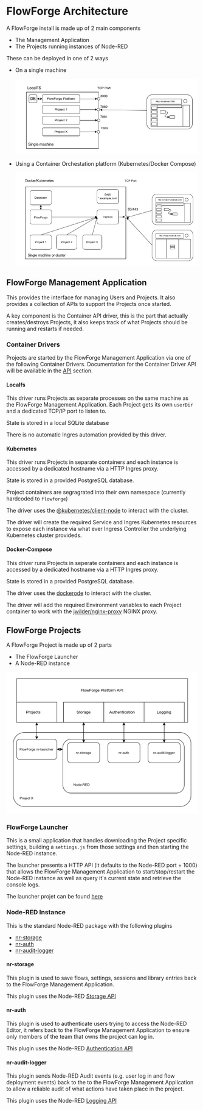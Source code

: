 # FlowForge Architecture

A FlowForge install is made up of 2 main components

 - The Management Application
 - The Projects running instances of Node-RED

These can be deployed in one of 2 ways

 - On a single machine

   ![LocalFS Architecture](./images/ff-localfs.png)

 - Using a Container Orchestation platform (Kubernetes/Docker Compose)

   ![Container Architecture](./images/ff-containers.png)


## FlowForge Management Application

This provides the interface for managing Users and Projects. It also provides a collection of APIs to support the Projects once started.

A key component is the Container API driver, this is the part that actually creates/destroys Projects, it also keeps track of what Projects should be running and restarts if needed.

### Container Drivers

Projects are started by the FlowForge Management Application via one of the following Container Drivers. Documentation for the Container Driver API will be available in the [API](../api/README.md) section.

#### Localfs

This driver runs Projects as separate processes on the same machine as the FlowForge Management Application. Each Project gets its own `userDir` and a dedicated TCP/IP port to listen to.

State is stored in a local SQLite database

There is no automatic Ingres automation provided by this driver.


#### Kubernetes

This driver runs Projects in separate containers and each instance is accessed by a dedicated hostname via a HTTP Ingres proxy.

State is stored in a provided PostgreSQL database.

Project containers are segragrated into their own namespace (currently hardcoded to `flowforge`)

The driver uses the [@kubernetes/client-node](https://www.npmjs.com/package/@kubernetes/client-node) to interact with the cluster.

The driver will create the required Service and Ingres Kubernetes resources to expose each instance via what ever Ingress Controller the underlying Kubernetes cluster provideds.

#### Docker-Compose

This driver runs Projects in seperate containers and each instance is accessed by a dedicated hostname via a HTTP Ingres proxy.

State is stored in a provided PostgreSQL database.

The driver uses the [dockerode](https://www.npmjs.com/package/dockerode) to interact with the cluster.

The driver will add the required Environment variables to each Project container to work with the [jwilder/nginx-proxy](https://hub.docker.com/r/jwilder/nginx-proxy) NGINX proxy.

## FlowForge Projects

A FlowForge Project is made up of 2 parts

- The FlowForge Launcher
- A Node-RED instance

![Project Architecture](./images/ff-project-arch.png)

### FlowForge Launcher

This is a small application that handles downloading the Project specific settings, building a `settings.js` from those settings and then starting the Node-RED instance.

The launcher presents a HTTP API (it defaults to the Node-RED port + 1000) that allows the FlowForge Management Application to start/stop/restart the Node-RED instance as well as query it's current state and retrieve the console logs.

The launcher projet can be found [here](https://github.com/flowforge/flowforge-nr-launcher)

### Node-RED Instance

This is the standard Node-RED package with the following plugins

 - [nr-storage](https://github.com/flowforge/flowforge-nr-storage)
 - [nr-auth](https://github.com/flowforge/flowforge-nr-auth)
 - [nr-audit-logger](https://github.com/flowforge/flowforge-nr-audit-logger)

#### nr-storage

This plugin is used to save flows, settings, sessions and library entries back to the FlowForge Management Application.

This plugin uses the Node-RED [Storage API](https://nodered.org/docs/api/storage)

#### nr-auth

This plugin is used to authenticate users trying to access the Node-RED Editor, it refers back to the FlowForge Management Application to ensure only members of the team that owns the project can log in.

This plugin uses the Node-RED [Authentication API](https://nodered.org/docs/user-guide/runtime/securing-node-red#custom-user-authentication)

#### nr-audit-logger

This plugin sends Node-RED Audit events (e.g. user log in and flow deployment events) back to the to the FlowForge Management Application to allow a reliable audit of what actions have taken place in the project.

This plugin uses the Node-RED [Logging API](https://nodered.org/docs/user-guide/runtime/logging)
